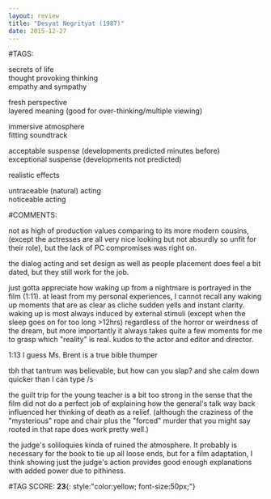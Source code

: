 ```yaml
---  
layout: review  
title: "Desyat Negrityat (1987)"  
date: 2015-12-27  
---  
```

  
#TAGS:  
  
secrets of life  
thought provoking thinking  
empathy and sympathy  
  
fresh perspective  
layered meaning (good for over-thinking/multiple viewing)  
  
immersive atmosphere  
fitting soundtrack  
  
acceptable suspense (developments predicted minutes before)  
exceptional suspense (developments not predicted)  
  
realistic effects  
  
untraceable (natural) acting  
noticeable acting  
  
#COMMENTS:  
  
not as high of production values comparing to its more modern cousins, (except the actresses are all very nice looking but not absurdly so unfit for their role), but the lack of PC compromises was right on.  
  
the dialog acting and set design as well as people placement does feel a bit dated, but they still work for the job.  
  
just gotta appreciate how waking up from a nightmare is portrayed in the film (1:11). at least from my personal experiences, I cannot recall any waking up moments that are as clear as cliche sudden yells and instant clarity. waking up is most always induced by external stimuli (except when the sleep goes on for too long >12hrs) regardless of the horror or weirdness of the dream, but more importantly it always takes quite a few moments for me to grasp which "reality" is real. kudos to the actor and editor and director.  
  
1:13 I guess Ms. Brent is a true bible thumper  
  
tbh that tantrum was believable, but how can you slap? and she calm down quicker than I can type /s   
  
the guilt trip for the young teacher is a bit too strong in the sense that the film did not do a perfect job of explaining how the general's talk way back influenced her thinking of death as a relief. (although the craziness of the "mysterious" rope and chair plus the "forced" murder that you might say rooted in that rape does work pretty well.)  
  
the judge's soliloquies kinda of ruined the atmosphere. It probably is necessary for the book to tie up all loose ends, but for a film adaptation, I think showing just the judge's action provides good enough explanations with added power due to pithiness.  
  
  
  
  
  
#TAG SCORE: **23**{: style:"color:yellow; font-size:50px;"}  
